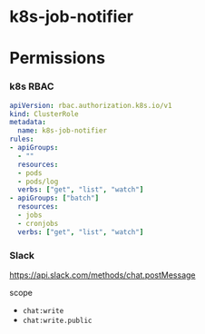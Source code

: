 # k8s-job-notifier

# Permissions

### k8s RBAC

```rbac.yaml
apiVersion: rbac.authorization.k8s.io/v1
kind: ClusterRole
metadata:
  name: k8s-job-notifier
rules:
- apiGroups:
  - ""
  resources:
  - pods
  - pods/log
  verbs: ["get", "list", "watch"]
- apiGroups: ["batch"]
  resources:
  - jobs
  - cronjobs
  verbs: ["get", "list", "watch"]

```

### Slack

https://api.slack.com/methods/chat.postMessage

scope

- `chat:write`
- `chat:write.public `
